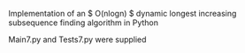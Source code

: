 Implementation of an $ O(nlogn) $ dynamic longest increasing subsequence finding algorithm in Python

Main7.py and Tests7.py were supplied